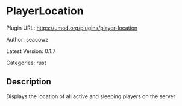 # PlayerLocation

Plugin URL: https://umod.org/plugins/player-location

Author: seacowz

Latest Version: 0.1.7

Categories: rust

## Description

Displays the location of all active and sleeping players on the server
